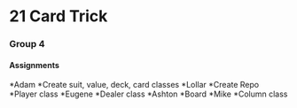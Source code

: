 # 21 Card Trick
### Group 4

#### Assignments
*Adam
  *Create suit, value, deck, card classes
*Lollar
  *Create Repo
  *Player class
*Eugene
  *Dealer class
*Ashton
  *Board
*Mike
  *Column class
